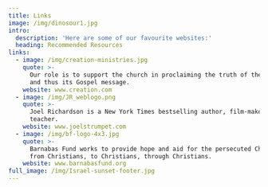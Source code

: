 ```yaml
---
title: Links
image: /img/dinosour1.jpg
intro:
  description: 'Here are some of our favourite websites:'
  heading: Recommended Resources
links:
  - image: /img/creation-ministries.jpg
    quote: >-
      Our role is to support the church in proclaiming the truth of the Bible
      and thus its Gospel message.
    website: www.creation.com
  - image: /img/JR_weblogo.png
    quote: >-
      Joel Richardson is a New York Times bestselling author, film-maker, and
      teacher.
    website: www.joelstrumpet.com
  - image: /img/bf-logo-4x3.jpg
    quote: >-
      Barnabas Fund works to provide hope and aid for the persecuted Church,
      from Christians, to Christians, through Christians.
    website: www.barnabasfund.org
full_image: /img/Israel-sunset-footer.jpg
---
```


